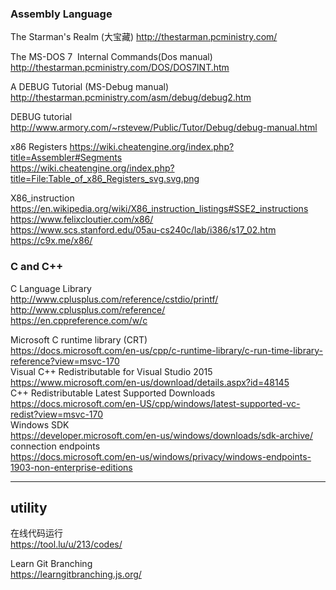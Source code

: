 ### Assembly Language
The Starman's Realm (大宝藏)  http://thestarman.pcministry.com/   

The MS-DOS 7  Internal Commands(Dos manual)  http://thestarman.pcministry.com/DOS/DOS7INT.htm  

A DEBUG Tutorial (MS-Debug manual)  http://thestarman.pcministry.com/asm/debug/debug2.htm

DEBUG tutorial
http://www.armory.com/~rstevew/Public/Tutor/Debug/debug-manual.html

x86 Registers  https://wiki.cheatengine.org/index.php?title=Assembler#Segments    
https://wiki.cheatengine.org/index.php?title=File:Table_of_x86_Registers_svg.svg.png

X86_instruction  https://en.wikipedia.org/wiki/X86_instruction_listings#SSE2_instructions  
https://www.felixcloutier.com/x86/  
https://www.scs.stanford.edu/05au-cs240c/lab/i386/s17_02.htm  
https://c9x.me/x86/


### C and C++
C Language Library  
http://www.cplusplus.com/reference/cstdio/printf/   
http://www.cplusplus.com/reference/   
https://en.cppreference.com/w/c


Microsoft C runtime library (CRT)  
https://docs.microsoft.com/en-us/cpp/c-runtime-library/c-run-time-library-reference?view=msvc-170  
Visual C++ Redistributable for Visual Studio 2015  
https://www.microsoft.com/en-us/download/details.aspx?id=48145  
C++ Redistributable Latest Supported Downloads  
https://docs.microsoft.com/en-US/cpp/windows/latest-supported-vc-redist?view=msvc-170  
Windows SDK  
https://developer.microsoft.com/en-us/windows/downloads/sdk-archive/  
connection endpoints  
https://docs.microsoft.com/en-us/windows/privacy/windows-endpoints-1903-non-enterprise-editions  



---
## utility

在线代码运行   
https://tool.lu/u/213/codes/

Learn Git Branching   
https://learngitbranching.js.org/
